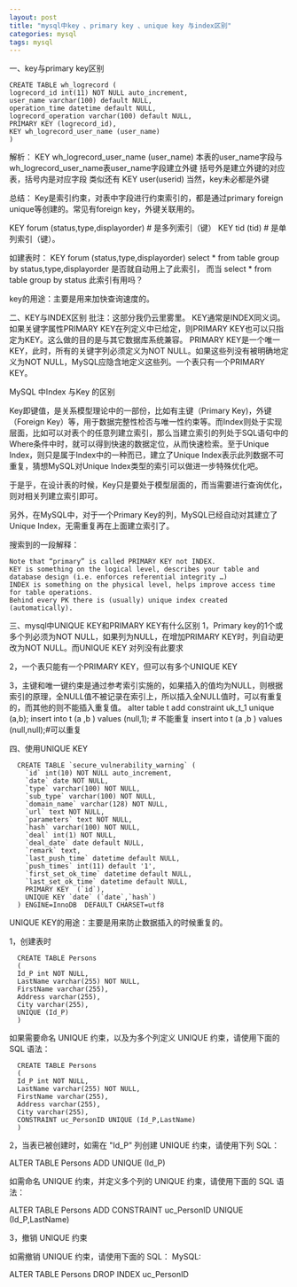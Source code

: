 ```yaml
---
layout: post
title: "mysql中key 、primary key 、unique key 与index区别"
categories: mysql
tags: mysql 
---
```


一、key与primary key区别
```
CREATE TABLE wh_logrecord (
logrecord_id int(11) NOT NULL auto_increment,
user_name varchar(100) default NULL,
operation_time datetime default NULL,
logrecord_operation varchar(100) default NULL,
PRIMARY KEY (logrecord_id),
KEY wh_logrecord_user_name (user_name)
)
```
解析：
KEY wh_logrecord_user_name (user_name)
本表的user_name字段与wh_logrecord_user_name表user_name字段建立外键
括号外是建立外键的对应表，括号内是对应字段
类似还有 KEY user(userid)
当然，key未必都是外键

总结：
Key是索引约束，对表中字段进行约束索引的，都是通过primary foreign unique等创建的。常见有foreign key，外键关联用的。

KEY forum (status,type,displayorder)  # 是多列索引（键）
KEY tid (tid)                         # 是单列索引（键）。

如建表时： KEY forum (status,type,displayorder)
select * from table group by status,type,displayorder 是否就自动用上了此索引，
而当 select * from table group by status 此索引有用吗？

key的用途：主要是用来加快查询速度的。

二、KEY与INDEX区别
批注：这部分我仍云里雾里。
KEY通常是INDEX同义词。如果关键字属性PRIMARY KEY在列定义中已给定，则PRIMARY KEY也可以只指定为KEY。这么做的目的是与其它数据库系统兼容。 PRIMARY KEY是一个唯一KEY，此时，所有的关键字列必须定义为NOT NULL。如果这些列没有被明确地定义为NOT NULL，MySQL应隐含地定义这些列。一个表只有一个PRIMARY KEY。


MySQL 中Index 与Key 的区别

Key即键值，是关系模型理论中的一部份，比如有主键（Primary Key)，外键（Foreign Key）等，用于数据完整性检否与唯一性约束等。而Index则处于实现层面，比如可以对表个的任意列建立索引，那么当建立索引的列处于SQL语句中的Where条件中时，就可以得到快速的数据定位，从而快速检索。至于Unique Index，则只是属于Index中的一种而已，建立了Unique Index表示此列数据不可重复，猜想MySQL对Unique Index类型的索引可以做进一步特殊优化吧。

于是乎，在设计表的时候，Key只是要处于模型层面的，而当需要进行查询优化，则对相关列建立索引即可。

另外，在MySQL中，对于一个Primary Key的列，MySQL已经自动对其建立了Unique Index，无需重复再在上面建立索引了。

搜索到的一段解释：

    Note that “primary” is called PRIMARY KEY not INDEX.
    KEY is something on the logical level, describes your table and database design (i.e. enforces referential integrity …)
    INDEX is something on the physical level, helps improve access time for table operations.
    Behind every PK there is (usually) unique index created (automatically).


三、mysql中UNIQUE KEY和PRIMARY KEY有什么区别
1，Primary key的1个或多个列必须为NOT NULL，如果列为NULL，在增加PRIMARY KEY时，列自动更改为NOT NULL。而UNIQUE KEY 对列没有此要求

2，一个表只能有一个PRIMARY KEY，但可以有多个UNIQUE KEY

3，主键和唯一键约束是通过参考索引实施的，如果插入的值均为NULL，则根据索引的原理，全NULL值不被记录在索引上，所以插入全NULL值时，可以有重复的，而其他的则不能插入重复值。
alter table t add constraint uk_t_1 unique (a,b);
insert into t (a ,b ) values (null,1);    # 不能重复
insert into t (a ,b ) values (null,null);#可以重复

四、使用UNIQUE KEY
```
  CREATE TABLE `secure_vulnerability_warning` (
    `id` int(10) NOT NULL auto_increment,
    `date` date NOT NULL,
    `type` varchar(100) NOT NULL,
    `sub_type` varchar(100) NOT NULL,
    `domain_name` varchar(128) NOT NULL,
    `url` text NOT NULL,
    `parameters` text NOT NULL,
    `hash` varchar(100) NOT NULL,
    `deal` int(1) NOT NULL,
    `deal_date` date default NULL,
    `remark` text,
    `last_push_time` datetime default NULL,
    `push_times` int(11) default '1',
    `first_set_ok_time` datetime default NULL,
    `last_set_ok_time` datetime default NULL,
    PRIMARY KEY  (`id`),
    UNIQUE KEY `date` (`date`,`hash`)
  ) ENGINE=InnoDB  DEFAULT CHARSET=utf8
```
UNIQUE KEY的用途：主要是用来防止数据插入的时候重复的。

1，创建表时
```
  CREATE TABLE Persons
  (
  Id_P int NOT NULL,
  LastName varchar(255) NOT NULL,
  FirstName varchar(255),
  Address varchar(255),
  City varchar(255),
  UNIQUE (Id_P)
  )
```
如果需要命名 UNIQUE 约束，以及为多个列定义 UNIQUE 约束，请使用下面的 SQL 语法：
```
  CREATE TABLE Persons
  (
  Id_P int NOT NULL,
  LastName varchar(255) NOT NULL,
  FirstName varchar(255),
  Address varchar(255),
  City varchar(255),
  CONSTRAINT uc_PersonID UNIQUE (Id_P,LastName)
  )
```
2，当表已被创建时，如需在 "Id_P" 列创建 UNIQUE 约束，请使用下列 SQL：

ALTER TABLE Persons
ADD UNIQUE (Id_P)

如需命名 UNIQUE 约束，并定义多个列的 UNIQUE 约束，请使用下面的 SQL 语法：

ALTER TABLE Persons
ADD CONSTRAINT uc_PersonID UNIQUE (Id_P,LastName)


3，撤销 UNIQUE 约束

如需撤销 UNIQUE 约束，请使用下面的 SQL：
MySQL:

ALTER TABLE Persons
DROP INDEX uc_PersonID